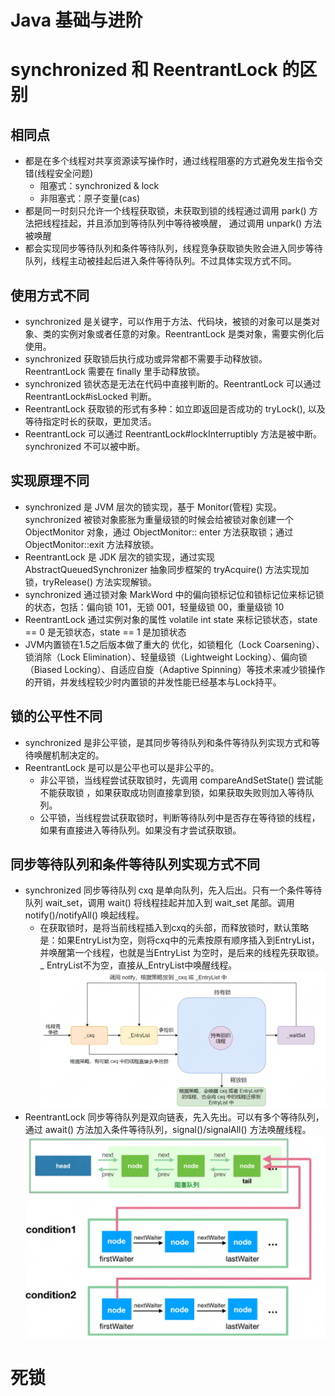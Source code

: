 # Java 基础与进阶 


# synchronized 和 ReentrantLock 的区别

## 相同点

- 都是在多个线程对共享资源读写操作时，通过线程阻塞的方式避免发生指令交错(线程安全问题)
    - 阻塞式：synchronized & lock
    - 非阻塞式：原子变量(cas)
- 都是同一时刻只允许一个线程获取锁，未获取到锁的线程通过调用 park() 方法把线程挂起，并且添加到等待队列中等待被唤醒， 通过调用 unpark() 方法被唤醒
- 都会实现同步等待队列和条件等待队列，线程竞争获取锁失败会进入同步等待队列，线程主动被挂起后进入条件等待队列。不过具体实现方式不同。

## 使用方式不同

- synchronized 是关键字，可以作用于方法、代码块，被锁的对象可以是类对象、类的实例对象或者任意的对象。ReentrantLock 是类对象，需要实例化后使用。
- synchronized 获取锁后执行成功或异常都不需要手动释放锁。ReentrantLock 需要在 finally 里手动释放锁。
- synchronized 锁状态是无法在代码中直接判断的。ReentrantLock 可以通过 ReentrantLock#isLocked 判断。
- ReentrantLock 获取锁的形式有多种：如立即返回是否成功的 tryLock(), 以及等待指定时长的获取，更加灵活。
- ReentrantLock 可以通过 ReentrantLock#lockInterruptibly 方法是被中断。synchronized 不可以被中断。

## 实现原理不同

- synchronized 是 JVM 层次的锁实现，基于 Monitor(管程) 实现。synchronized 被锁对象膨胀为重量级锁的时候会给被锁对象创建一个 ObjectMonitor 对象，通过 ObjectMonitor::
  enter 方法获取锁；通过 ObjectMonitor::exit 方法释放锁。
- ReentrantLock 是 JDK 层次的锁实现，通过实现 AbstractQueuedSynchronizer 抽象同步框架的 tryAcquire() 方法实现加锁，tryRelease() 方法实现解锁。
- synchronized 通过锁对象 MarkWord 中的偏向锁标记位和锁标记位来标记锁的状态，包括：偏向锁 101，无锁 001，轻量级锁 00，重量级锁 10
- ReentrantLock 通过实例对象的属性 volatile int state 来标记锁状态，state == 0 是无锁状态，state == 1 是加锁状态
- JVM内置锁在1.5之后版本做了重大的 优化，如锁粗化（Lock Coarsening）、锁消除（Lock Elimination）、轻量级锁（Lightweight Locking）、偏向锁（Biased
  Locking）、自适应自旋（Adaptive Spinning）等技术来减少锁操作的开销，并发线程较少时内置锁的并发性能已经基本与Lock持平。

## 锁的公平性不同

- synchronized 是非公平锁，是其同步等待队列和条件等待队列实现方式和等待唤醒机制决定的。
- ReentrantLock 是可以是公平也可以是非公平的。
    - 非公平锁，当线程尝试获取锁时，先调用 compareAndSetState() 尝试能不能获取锁 ，如果获取成功则直接拿到锁，如果获取失败则加入等待队列。
    - 公平锁，当线程尝试获取锁时，判断等待队列中是否存在等待锁的线程，如果有直接进入等待队列。如果没有才尝试获取锁。

## 同步等待队列和条件等待队列实现方式不同

- synchronized 同步等待队列 cxq 是单向队列，先入后出。只有一个条件等待队列 wait_set，调用 wait() 将线程挂起并加入到 wait_set 尾部。调用 notify()/notifyAll() 唤起线程。
    - 在获取锁时，是将当前线程插入到cxq的头部，而释放锁时，默认策略是：如果EntryList为空，则将cxq中的元素按原有顺序插入到EntryList，并唤醒第一个线程，也就是当EntryList 为空时，是后来的线程先获取锁。_
      EntryList不为空，直接从_EntryList中唤醒线程。
      ![img.png](./../../resources/image/concurrency/synchronized等待队列.png)
- ReentrantLock 同步等待队列是双向链表，先入先出。可以有多个等待队列，通过 await() 方法加入条件等待队列，signal()/signalAll() 方法唤醒线程。
  ![img.png](./../../resources/image/concurrency/ReentrantLock等待队列.png)

# 死锁
